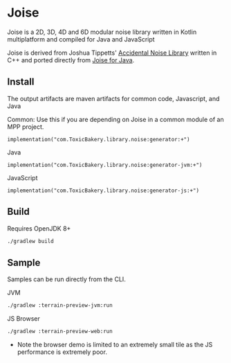 # Joise
Joise is a 2D, 3D, 4D and 6D modular noise library written in Kotlin multiplatform and compiled for Java and JavaScript

Joise is derived from Joshua Tippetts' [Accidental Noise Library](http://accidentalnoise.sourceforge.net/index.html) written in C++ and ported directly from [Joise for Java](https://github.com/AlrikG/AccidentalNoiseLibraryForJava).

## Install
The output artifacts are maven artifacts for common code, Javascript, and Java
 
Common: Use this if you are depending on Joise in a common module of an MPP project.
```
implementation("com.ToxicBakery.library.noise:generator:+")
```

Java
```
implementation("com.ToxicBakery.library.noise:generator-jvm:+")
```

JavaScript
```
implementation("com.ToxicBakery.library.noise:generator-js:+")
```

## Build
Requires OpenJDK 8+

```bash
./gradlew build
```

## Sample
Samples can be run directly from the CLI.

JVM
```bash
./gradlew :terrain-preview-jvm:run
```

JS Browser
```bash
./gradlew :terrain-preview-web:run
```

* Note the browser demo is limited to an extremely small tile as the JS performance is extremely poor.
